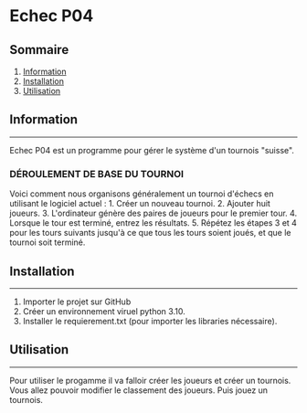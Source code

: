 # Echec P04
## Sommaire
1. [Information](#information)
2. [Installation](#installation)
3. [Utilisation](#utilisation)

## Information
********************************
Echec P04 est un programme pour gérer le système d'un tournois "suisse".

### DÉROULEMENT DE BASE DU TOURNOI
Voici comment nous organisons généralement un tournoi d'échecs en utilisant le logiciel actuel :
    1. Créer un nouveau tournoi.
    2. Ajouter huit joueurs.
    3. L'ordinateur génère des paires de joueurs pour le premier tour.
    4. Lorsque le tour est terminé, entrez les résultats.
    5. Répétez les étapes 3 et 4 pour les tours suivants jusqu'à ce que tous les tours soient joués, et que le tournoi soit terminé.

## Installation
********************************
1. Importer le projet sur GitHub
2. Créer un environnement viruel python 3.10.
3. Installer le requierement.txt (pour importer les libraries nécessaire).

## Utilisation
********************************
Pour utiliser le progamme il va falloir créer les joueurs et créer un tournois.
Vous allez pouvoir modifier le classement des joueurs.
Puis jouez un tournois.